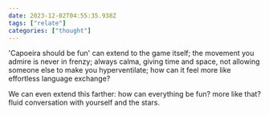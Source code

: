 ```yaml
---
date: 2023-12-02T04:55:35.938Z
tags: ["relate"]
categories: ["thought"]
---
```

'Capoeira should be fun' can extend to the game itself; the movement you admire is never in frenzy; always calma, giving time and space, not allowing someone else to make you hyperventilate; how can it feel more like effortless language exchange?

We can even extend this farther: how can everything be fun? more like that? fluid conversation with yourself and the stars.
